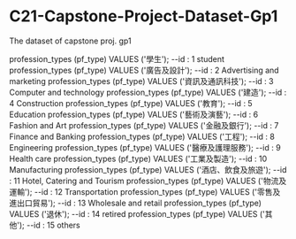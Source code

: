# C21-Capstone-Project-Dataset-Gp1
The dataset of capstone proj. gp1


profession_types (pf_type) VALUES ('學生'); --id : 1  student
profession_types (pf_type) VALUES ('廣告及設計'); --id : 2  Advertising and marketing
profession_types (pf_type) VALUES ('資訊及通訊科技'); --id : 3  Computer and technology
profession_types (pf_type) VALUES ('建造'); --id : 4  Construction
profession_types (pf_type) VALUES ('教育'); --id : 5  Education
profession_types (pf_type) VALUES ('藝術及演藝'); --id : 6  Fashion and Art
profession_types (pf_type) VALUES ('金融及銀行'); --id : 7  Finance and Banking
profession_types (pf_type) VALUES ('工程'); --id : 8  Engineering
profession_types (pf_type) VALUES ('醫療及護理服務'); --id : 9  Health care
profession_types (pf_type) VALUES ('工業及製造'); --id : 10  Manufacturing
profession_types (pf_type) VALUES ('酒店、飲食及旅遊'); --id : 11 Hotel, Catering and Tourism
profession_types (pf_type) VALUES ('物流及運輸'); --id : 12  Transportation
profession_types (pf_type) VALUES ('零售及進出口貿易'); --id : 13  Wholesale and retail
profession_types (pf_type) VALUES ('退休'); --id : 14  retired
profession_types (pf_type) VALUES ('其他'); --id : 15  others
